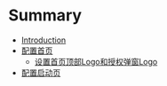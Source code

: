 # Summary

* [Introduction](README.md)
* [配置首页](pei-zhi-shou-ye.md)
  * [设置首页顶部Logo和授权弹窗Logo](she-zhi-shou-ye-ding-bu-logo-he-shou-quan-dan-chuang-logo.md)
* [配置启动页](pei-zhi-qi-dong-ye.md)

